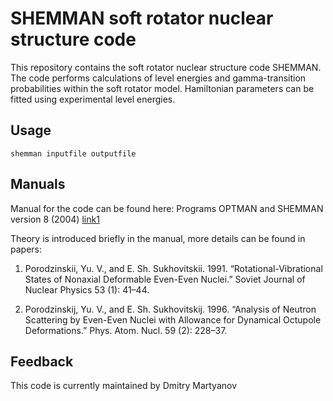 # SHEMMAN soft rotator nuclear structure code
This repository contains the soft rotator nuclear structure code SHEMMAN. The code performs 
calculations of level energies and gamma-transition probabilities within the soft rotator model.
Hamiltonian parameters can be fitted using experimental level energies.

## Usage

`shemman inputfile outputfile`


## Manuals

Manual for the code can be found here:
Programs OPTMAN and SHEMMAN version 8 (2004) [link1]

[link1]: https://inis.iaea.org/collection/NCLCollectionStore/_Public/36/116/36116793.pdf?r=1

Theory is introduced briefly in the manual, more details can be found in papers: 

1) Porodzinskii, Yu. V., and E. Sh. Sukhovitskii. 1991. “Rotational-Vibrational States of Nonaxial Deformable Even-Even Nuclei.” Soviet Journal of Nuclear Physics 53 (1): 41–44.

2) Porodzinskij, Yu. V., and E. Sh. Sukhovitskij. 1996. “Analysis of Neutron Scattering by Even-Even Nuclei with Allowance for Dynamical Octupole Deformations.” Phys. Atom. Nucl. 59 (2): 228–37.


## Feedback

This code is currently maintained by Dmitry Martyanov

